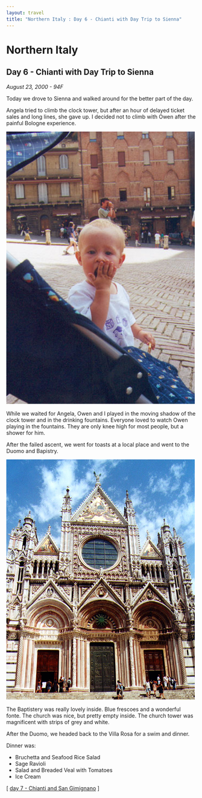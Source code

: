 ```yaml
---
layout: travel
title: "Northern Italy : Day 6 - Chianti with Day Trip to Sienna"
---
```


Northern Italy
==============

Day 6 - Chianti with Day Trip to Sienna
---------------------------------------

*August 23, 2000 - 94F*

Today we drove to Sienna and walked around for the better part of the
day.

Angela tried to climb the clock tower, but after an hour of delayed
ticket sales and long lines, she gave up. I decided not to climb with
Owen after the painful Bologne experience.

<a href="/assets/images/travel/italy/sienna_owen.jpg"><img src="/assets/images/travel/italy/sienna_owen.jpg" width="500"   alt="Owen in Sienna's main square" class="photo right" /></a>

While we waited for Angela, Owen and I played in the moving shadow of
the clock tower and in the drinking fountains. Everyone loved to watch
Owen playing in the fountains. They are only knee high for most people,
but a shower for him.

After the failed ascent, we went for toasts at a local place and went to
the Duomo and Bapistry.

<a href="/assets/images/travel/italy/sienna_church.jpg" title="Sienna's Cathedral"><img src="/assets/images/travel/italy/sienna_church.jpg" width="500" alt="Sienna's Cathedral"></a>

The Baptistery was really lovely inside. Blue frescoes and a wonderful
fonte. The church was nice, but pretty empty inside. The church tower
was magnificent with strips of grey and white.

After the Duomo, we headed back to the Villa Rosa for a swim and dinner.

Dinner was:

-   Bruchetta and Seafood Rice Salad
-   Sage Ravioli
-   Salad and Breaded Veal with Tomatoes
-   Ice Cream

\[ [day 7 - Chianti and San Gimignano](/travel/italy/day7.html) \]
